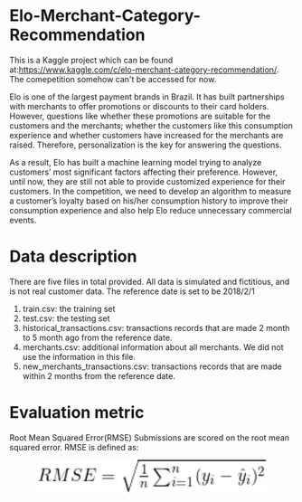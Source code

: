# Elo-Merchant-Category-Recommendation
This is a Kaggle project which can be found at:https://www.kaggle.com/c/elo-merchant-category-recommendation/. The comepetition somehow can't be accessed for now.

Elo is one of the largest payment brands in Brazil. It has built partnerships with merchants to offer promotions or discounts to their card holders. However, questions like whether these promotions are suitable for the customers and the merchants; whether the customers like this consumption experience and whether customers have increased for the merchants are raised. Therefore, personalization is the key for answering the questions.

As a result, Elo has built a machine learning model trying to analyze customers’ most significant factors affecting their preference. However, until now, they are still not able to provide customized experience for their customers. In the competition, we need to develop an algorithm to measure a customer’s loyalty based on his/her consumption history to improve their consumption experience and also help Elo reduce unnecessary commercial events.

# Data description
There are five files in total provided. All data is simulated and fictitious, and is not real customer data. The reference date is set to be 2018/2/1
1. train.csv: the training set
2. test.csv: the testing set
3. historical_transactions.csv: transactions records that are made 2 month to 5 month ago from the reference date.
4. merchants.csv: additional information about all merchants. We did not use the information in this file.
5. new_merchants_transactions.csv: transactions records that are made within 2 months from the reference date.

# Evaluation metric
Root Mean Squared Error(RMSE)
Submissions are scored on the root mean squared error.
RMSE is defined as: 
<p align="center">
    <img src="/img/RMSE.png" width="80%"/>
<p>

